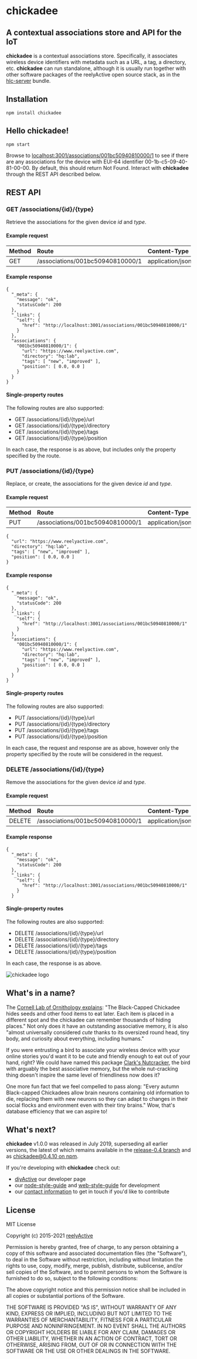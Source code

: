 chickadee
=========


A contextual associations store and API for the IoT
---------------------------------------------------

__chickadee__ is a contextual associations store.  Specifically, it associates wireless device identifiers with metadata such as a URL, a tag, a directory, etc.  __chickadee__ can run standalone, although it is usually run together with other software packages of the reelyActive open source stack, as in the [hlc-server](https://github.com/reelyactive/hlc-server) bundle.


Installation
------------

    npm install chickadee


Hello chickadee!
----------------

    npm start

Browse to [localhost:3001/associations/001bc50940810000/1](http://localhost:3001/associations/001bc50940810000/1) to see if there are any associations for the device with EUI-64 identifier 00-1b-c5-09-40-81-00-00.  By default, this should return Not Found.  Interact with __chickadee__ through the REST API described below.


REST API
--------


### GET /associations/{id}/{type}

Retrieve the associations for the given device _id_ and _type_.

#### Example request

| Method | Route                            | Content-Type     |
|:-------|:---------------------------------|:-----------------|
| GET    | /associations/001bc50940810000/1 | application/json |

#### Example response

    {
      "_meta": {
        "message": "ok",
        "statusCode": 200
      },
      "_links": {
        "self": {
          "href": "http://localhost:3001/associations/001bc50940810000/1"
        }
      },
      "associations": {
        "001bc50940810000/1": {
          "url": "https://www.reelyactive.com",
          "directory": "hq:lab",
          "tags": [ "new", "improved" ],
          "position": [ 0.0, 0.0 ]
        }
      }
    }

#### Single-property routes

The following routes are also supported:
- GET /associations/{id}/{type}/url
- GET /associations/{id}/{type}/directory
- GET /associations/{id}/{type}/tags
- GET /associations/{id}/{type}/position

In each case, the response is as above, but includes only the property specified by the route.


### PUT /associations/{id}/{type}

Replace, or create, the associations for the given device _id_ and _type_.

#### Example request

| Method | Route                            | Content-Type     |
|:-------|:---------------------------------|:-----------------|
| PUT    | /associations/001bc50940810000/1 | application/json |

    {
      "url": "https://www.reelyactive.com",
      "directory": "hq:lab",
      "tags": [ "new", "improved" ],
      "position": [ 0.0, 0.0 ]
    }

#### Example response

    {
      "_meta": {
        "message": "ok",
        "statusCode": 200
      },
      "_links": {
        "self": {
          "href": "http://localhost:3001/associations/001bc50940810000/1"
        }
      },
      "associations": {
        "001bc50940810000/1": {
          "url": "https://www.reelyactive.com",
          "directory": "hq:lab",
          "tags": [ "new", "improved" ],
          "position": [ 0.0, 0.0 ]
        }
      }
    }

#### Single-property routes

The following routes are also supported:
- PUT /associations/{id}/{type}/url
- PUT /associations/{id}/{type}/directory
- PUT /associations/{id}/{type}/tags
- PUT /associations/{id}/{type}/position

In each case, the request and response are as above, however only the property specified by the route will be considered in the request.


### DELETE /associations/{id}/{type}

Remove the associations for the given device _id_ and _type_.

#### Example request

| Method | Route                            | Content-Type     |
|:-------|:---------------------------------|:-----------------|
| DELETE | /associations/001bc50940810000/1 | application/json |

#### Example response

    {
      "_meta": {
        "message": "ok",
        "statusCode": 200
      },
      "_links": {
        "self": {
          "href": "http://localhost:3001/associations/001bc50940810000/1"
        }
      }

#### Single-property routes

The following routes are also supported:
- DELETE /associations/{id}/{type}/url
- DELETE /associations/{id}/{type}/directory
- DELETE /associations/{id}/{type}/tags
- DELETE /associations/{id}/{type}/position

In each case, the response is as above.


![chickadee logo](https://reelyactive.github.io/chickadee/images/chickadee-bubble.png)


What's in a name?
-----------------

The [Cornell Lab of Ornithology explains](http://www.allaboutbirds.org/guide/black-capped_chickadee/lifehistory): "The Black-Capped Chickadee hides seeds and other food items to eat later. Each item is placed in a different spot and the chickadee can remember thousands of hiding places."  Not only does it have an outstanding associative memory, it is also "almost universally considered _cute_ thanks to its oversized round head, tiny body, and curiosity about everything, including humans."

If you were entrusting a bird to associate your wireless device with your online stories you'd want it to be cute and friendly enough to eat out of your hand, right?  We could have named this package [Clark's Nutcracker](http://www.allaboutbirds.org/guide/clarks_nutcracker/lifehistory), the bird with arguably the best associative memory, but the whole nut-cracking thing doesn't inspire the same level of friendliness now does it?

One more fun fact that we feel compelled to pass along: "Every autumn Black-capped Chickadees allow brain neurons containing old information to die, replacing them with new neurons so they can adapt to changes in their social flocks and environment even with their tiny brains."  Wow, that's database efficiency that we can aspire to!


What's next?
------------

__chickadee__ v1.0.0 was released in July 2019, superseding all earlier versions, the latest of which remains available in the [release-0.4 branch](https://github.com/reelyactive/chickadee/tree/release-0.4) and as [chickadee@0.4.10 on npm](https://www.npmjs.com/package/chickadee/v/0.4.10).

If you're developing with __chickadee__ check out:
* [diyActive](https://reelyactive.github.io/) our developer page
* our [node-style-guide](https://github.com/reelyactive/node-style-guide) and [web-style-guide](https://github.com/reelyactive/web-style-guide) for development
* our [contact information](https://www.reelyactive.com/contact/) to get in touch if you'd like to contribute


License
-------

MIT License

Copyright (c) 2015-2021 [reelyActive](https://www.reelyactive.com)

Permission is hereby granted, free of charge, to any person obtaining a copy of this software and associated documentation files (the "Software"), to deal in the Software without restriction, including without limitation the rights to use, copy, modify, merge, publish, distribute, sublicense, and/or sell copies of the Software, and to permit persons to whom the Software is furnished to do so, subject to the following conditions:

The above copyright notice and this permission notice shall be included in all copies or substantial portions of the Software.

THE SOFTWARE IS PROVIDED "AS IS", WITHOUT WARRANTY OF ANY KIND, EXPRESS OR 
IMPLIED, INCLUDING BUT NOT LIMITED TO THE WARRANTIES OF MERCHANTABILITY, 
FITNESS FOR A PARTICULAR PURPOSE AND NONINFRINGEMENT. IN NO EVENT SHALL THE 
AUTHORS OR COPYRIGHT HOLDERS BE LIABLE FOR ANY CLAIM, DAMAGES OR OTHER 
LIABILITY, WHETHER IN AN ACTION OF CONTRACT, TORT OR OTHERWISE, ARISING FROM, 
OUT OF OR IN CONNECTION WITH THE SOFTWARE OR THE USE OR OTHER DEALINGS IN 
THE SOFTWARE.

